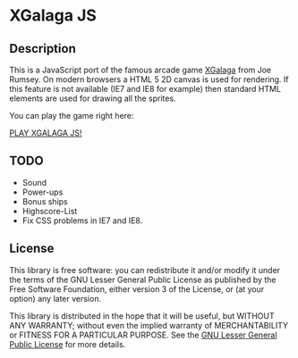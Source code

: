 XGalaga JS
==========

Description
-----------

This is a JavaScript port of the famous arcade game
[XGalaga](http://rumsey.org/xgal.html) from Joe Rumsey.
On modern browsers a HTML 5 2D canvas is used for rendering. If this
feature is not available (IE7 and IE8 for example) then standard HTML
elements are used for drawing all the sprites. 

You can play the game right here:

[PLAY XGALAGA JS!](http://kayahr.github.com/xgalaga-js/)


TODO
----

* Sound
* Power-ups
* Bonus ships
* Highscore-List
* Fix CSS problems in IE7 and IE8.


License
-------

This library is free software: you can redistribute it and/or modify it
under the terms of the GNU Lesser General Public License as published by the
Free Software Foundation, either version 3 of the License, or (at your
option) any later version.

This library is distributed in the hope that it will be useful, but WITHOUT
ANY WARRANTY; without even the implied warranty of MERCHANTABILITY or
FITNESS FOR A PARTICULAR PURPOSE.  See the
[GNU Lesser General Public License](http://www.gnu.org/licenses/gpl.html) 
for more details.
